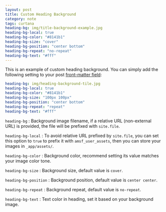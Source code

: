 ```yaml
---
layout: post
title: Custom Heading Background
category: note
tags: curtana
heading-bg: img/title-background-example.jpg
heading-bg-local: true
heading-bg-color: "#8141b1"
heading-bg-size: "cover"
heading-bg-position: "center bottom"
heading-bg-repeat: "no-repeat"
heading-bg-text: "#fff"
---
```


This is an example of custom heading background. You can simply add the following setting to your post [front-matter field](http://jekyllrb.com/docs/frontmatter/):

```yaml
heading-bg: img/heading-background-tile.jpg
heading-bg-local: true
heading-bg-color: "#8141b1"
heading-bg-size: "100px 100px"
heading-bg-position: "center bottom"
heading-bg-repeat: "repeat"
heading-bg-text: "#fff"
```

`heading-bg`
: Background image filename, if a relative URL (non-external URL) is provided, the file will be prefixed with `site.file`.

`heading-bg-local`
: To avoid relative URL prefixed by `site.file`, you can set this option to `true` to prefix it with `amsf_user_assets`, then you can store your images in `_app/assets/`.

`heading-bg-color`
: Background color, recommend setting its value matches your image color tone.

`heading-bg-size`
: Background size, default value is `cover`.

`heading-bg-position`
: Background position, default value is `center center`.

`heading-bg-repeat`
: Background repeat, default value is `no-repeat`.

`heading-bg-text`
: Text color in heading, set it based on your background image.
